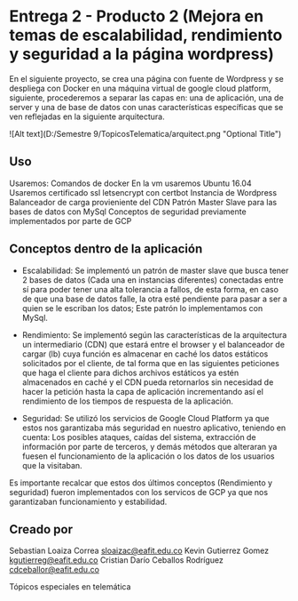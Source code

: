 # Entrega 2 - Producto 2 (Mejora en temas de escalabilidad, rendimiento y seguridad a la página wordpress)

En el siguiente proyecto, se crea una página con fuente de Wordpress y se despliega con Docker en una máquina virtual de google cloud platform, siguiente, procederemos a separar las capas en: una de aplicación, una de server y una de base de datos con unas características específicas que se ven reflejadas en la siguiente arquitectura.


![Alt text](D:/Semestre 9/TopicosTelematica/arquitect.png "Optional Title")
## Uso

Usaremos: 
Comandos de docker
En la vm usaremos Ubuntu 16.04
Usaremos certificado ssl letsencrypt con certbot
Instancia de Wordpress
Balanceador de carga provieniente del CDN
Patrón Master Slave para las bases de datos con MySql
Conceptos de seguridad previamente implementados por parte de GCP
 
## Conceptos dentro de la aplicación

- Escalabilidad: Se implementó un patrón de master slave que busca tener 2 bases de datos (Cada una en instancias diferentes) conectadas entre sí para poder tener una alta tolerancia a fallos, de esta forma, en caso de que una base de datos falle, la otra esté pendiente para pasar a ser a quien se le escriban los datos; Este patrón lo implementamos con MySql.

- Rendimiento: Se implementó según las características de la arquitectura un intermediario (CDN) que estará entre el browser y el balanceador de cargar (lb) cuya función es almacenar en caché los datos estáticos solicitados por el cliente, de tal forma que en las siguientes peticiones que haga el cliente para dichos archivos estáticos ya estén almacenados en caché y el CDN pueda retornarlos sin necesidad de hacer la petición hasta la capa de aplicación incrementando así el rendimiento de los tiempos de respuesta de la aplicación.

- Seguridad: Se utilizó los servicios de Google Cloud Platform ya que estos nos garantizaba más seguridad en nuestro aplicativo, teniendo en cuenta: Los posibles ataques, caídas del sistema, extracción de información por parte de terceros, y demás métodos que alteraran ya fuesen el funcionamiento de la aplicación o los datos de los usuarios que la visitaban.

Es importante recalcar que estos dos últimos conceptos (Rendimiento y seguridad) fueron implementados con los servicos de GCP ya que nos garantizaban funcionamiento y estabilidad.

## Creado por
Sebastian Loaiza Correa
sloaizac@eafit.edu.co
Kevin Gutierrez Gomez
kgutierreg@eafit.edu.co
Cristian Darío Ceballos Rodríguez
cdceballor@eafit.edu.co

Tópicos especiales en telemática
